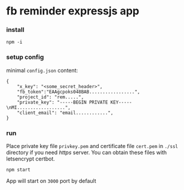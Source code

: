 # fb reminder expressjs app

### install

`npm -i`

### setup config

minimal `config.json` content:

```  
{  
    "x_key": "<some_secret_header>",
    "fb_token":"EAAgcpoks048BAB.................",
    "project_id": "rem.....",
    "private_key": "-----BEGIN PRIVATE KEY-----\nMI..................",
    "client_email": "email............",
}
```

### run

Place private key file `privkey.pem` and certificate file `cert.pem` in `./ssl` directory if you need *https* server.
You can obtain these files with letsencrypt certbot.

`npm start`

App will start on `3000` port by default